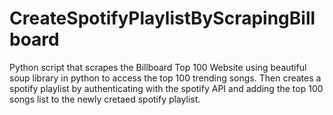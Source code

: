 # CreateSpotifyPlaylistByScrapingBillboard

Python script that scrapes the Billboard Top 100 Website using beautiful soup library in python to access the top 100 trending songs.
Then creates a spotify playlist by authenticating with the spotify API and adding the top 100 songs list to the newly cretaed spotify playlist.
